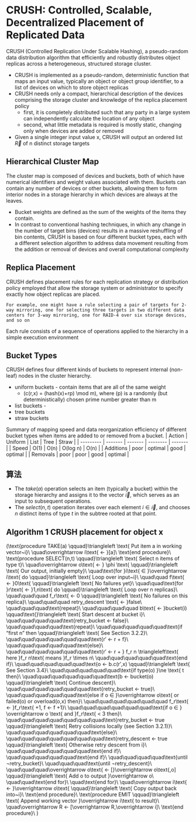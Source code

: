 # CRUSH: Controlled, Scalable, Decentralized Placement of Replicated Data
  CRUSH (Controlled Replication Under Scalable Hashing), a pseudo-random data distribution algorithm that efficiently and robustly distributes object replicas across a heterogeneous, structured storage cluster.
- CRUSH is implemented as a pseudo-random, deterministic function that maps an input value, typically an object or object group identifier, to a list of devices on which to store object replicas
- CRUSH needs only a compact, hierarchical description of the devices comprising the storage cluster and knowledge of the replica placement policy
  * first, it is completely distributed such that any party in a large system can independently calculate the location of any object
  * second, what little metadata is required is mostly static, changing only when devices are added or removed
- Given a single integer input value x, CRUSH will output an ordered list $\overrightarrow{R}$ of n distinct storage targets

## Hierarchical Cluster Map
The cluster map is composed of devices and buckets, both of which have numerical identifiers and weight values associated with them.
Buckets can contain any number of devices or other buckets, allowing them to form interior nodes in a storage hierarchy in which devices are always at the leaves.
- Bucket weights are defined as the sum of the weights of the items they contain.
- In contrast to conventional hashing techniques, in which any change in the number of target bins (devices) results in a massive reshuffling of bin contents, CRUSH is based on four different bucket types, each with a different selection algorithm to address data movement resulting from the addition or removal of devices and overall computational complexity

## Replica Placement
  CRUSH defines placement rules for each replication strategy or distribution policy employed that allow the storage system or administrator to specify exactly how object replicas are placed.

    For example, one might have a rule selecting a pair of targets for 2-way mirroring, one for selecting three targets in two different data centers for 3-way mirroring, one for RAID-4 over six storage devices, and so on
Each rule consists of a sequence of operations applied to
the hierarchy in a simple execution environment
## Bucket Types
CRUSH defines four different kinds of buckets to represent internal (non-leaf) nodes in the cluster hierarchy.
 * uniform buckets - contain items that are all of the same weight 
   - \(c(r,x) = (hash(x)+rp) \mod m\), where \(p\) is a randomly (but deterministically) chosen prime number greater
than m
 * list buckets - 
 * tree buckets
 * straw buckets

Summary of mapping speed and data reorganization efficiency of different bucket types when items are added to or removed from a bucket.
| Action    | Uniform | List    | Tree     | Straw   |
| --------- | ------- | ------- | -------- | ------- |
| Speed     | O(1)    | O(n)    | O(log n) | O(n)    |
| Additions | poor    | optimal | good     | optimal |
| Removals  | poor    | poor    | good     | optimal |

## 算法
- The $take(a)$ operation selects an item (typically a bucket) within the storage hierarchy and assigns it to the vector $\overrightarrow i$, which serves as an input to subsequent operations.
- The $select(n,t)$ operation iterates over each element $i \in \overrightarrow i$, and chooses $n$ distinct items of type $t$ in the subtree rooted at that point.

## Algorithm 1 CRUSH placement for object x 

\(\text{procedure TAKE(a) \qquad}\triangleleft \text{ Put item a in working vector~i}\\
\quad\overrightarrow i\text{ ← }[a]\\
\text{end procedure}\\
\text{procedure SELECT(n,t) \qquad}\triangleleft \text{ Select n items of type t}\\
\quad\overrightarrow o\text{ ← } \phi \text{ \qquad}\triangleleft \text{ Our output, initially empty}\\
\quad\text{for }i\text{ ∈ }\overrightarrow i\text{ do \qquad}\triangleleft \text{ Loop over input~i}\\
\quad\quad f\text{ ← }0\text{ \qquad}\triangleleft \text{ No failures yet}\\
\quad\quad\text{for }r\text{ ← }1,n\text{ do \qquad}\triangleleft \text{ Loop over n replicas}\\
\quad\quad\quad f_r\text{ ← 0 \qquad}\triangleleft \text{ No failures on this replica}\\
\quad\quad\quad retry\_descent \text{ ← }false\\
\quad\quad\quad\text{repeat}\\
\quad\quad\quad\quad b\text{ ← }bucket(i) \qquad\text{}\triangleleft \text{ Start descent at bucket i}\\
\quad\quad\quad\quad\text{retry\_bucket ← false}\\
\quad\quad\quad\quad\text{repeat}\\
\quad\quad\quad\quad\quad\text{if “first n” then \qquad}\triangleleft \text{ See Section 3.2.2}\\
\quad\quad\quad\quad\quad\quad\text{r′ ← r + f}\\
\quad\quad\quad\quad\quad\text{else}\\
\quad\quad\quad\quad\quad\quad\text{r′ ← r + } f_r n \triangleleft\text{ here }f_r n\text{ means }f_r \times n\\
\quad\quad\quad\quad\quad\text{end if}\\
\quad\quad\quad\quad\quad\text{o ← b.c(r′,x) \qquad}\triangleleft \text{ See Section 3.4}\\
\quad\quad\quad\quad\quad\text{if type(o) }\ne \text{ t then}\\
\quad\quad\quad\quad\quad\quad\text{b ← bucket(o) \qquad}\triangleleft \text{ Continue descent}\\
\quad\quad\quad\quad\quad\quad\text{retry\_bucket ← true}\\
\quad\quad\quad\quad\quad\text{else if o ∈ }\overrightarrow o\text{ or failed(o) or overload(o,x) then}\\
\quad\quad\quad\quad\quad\quad f_r\text{ ← }f_r\text{ +1, f ← f +1}\\
\quad\quad\quad\quad\quad\quad\text{if o ∈ } \overrightarrow o \text{ and }f_r\text{ < 3 then}\\
\quad\quad\quad\quad\quad\quad\quad\text{retry\_bucket ← true \qquad}\triangleleft \text{ Retry collisions locally (see Section 3.2.1)}\\
\quad\quad\quad\quad\quad\quad\text{else}\\
\quad\quad\quad\quad\quad\quad\quad\text{retry\_descent ← true \qquad}\triangleleft \text{ Otherwise retry descent from i}\\
\quad\quad\quad\quad\quad\quad\text{end if}\\
\quad\quad\quad\quad\quad\text{end if}\\
\quad\quad\quad\quad\text{until ¬retry\_bucket}\\
\quad\quad\quad\text{until ¬retry\_descent}\\
\quad\quad\quad\overrightarrow o\text{ ← [}\overrightarrow o\text{,o] \qquad}\triangleleft \text{ Add o to output }\overrightarrow o\\
\quad\quad\text{end for}\\
\quad\text{end for}\\
\quad\overrightarrow i\text{ ← }\overrightarrow o\text{ \qquad}\triangleleft \text{ Copy output back into~i}\\
\text{end procedure}\\
\text{procedure EMIT \qquad}\triangleleft \text{ Append working vector }\overrightarrow i\text{ to result}\\
\quad\overrightarrow R ← [\overrightarrow R,\overrightarrow i]\\
\text{end procedure}\\
\)